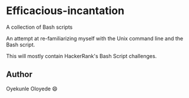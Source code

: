# Efficacious-incantation

A collection of Bash scripts

An attempt at re-familiarizing myself with the Unix command line and the Bash script.

This will mostly contain HackerRank's Bash Script challenges.

## Author

Oyekunle Oloyede 😄
